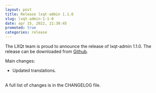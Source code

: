 ```yaml
---
layout: post
title: Release lxqt-admin 1.1.0
slug: lxqt-admin-1-1-0
date: apr 15, 2022, 21:30:45
promoted: true
categories: release
---
```

The LXQt team is proud to announce the release of lxqt-admin 1.1.0.
The release can be downloaded from [Github](https://github.com/lxqt/lxqt-admin/releases).

Main changes:

 * Updated translations.

<br/>
A full list of changes is in the CHANGELOG file.
<br/>

